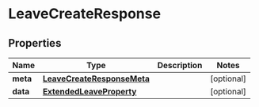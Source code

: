 

# LeaveCreateResponse


## Properties

| Name | Type | Description | Notes |
|------------ | ------------- | ------------- | -------------|
|**meta** | [**LeaveCreateResponseMeta**](LeaveCreateResponseMeta.md) |  |  [optional] |
|**data** | [**ExtendedLeaveProperty**](ExtendedLeaveProperty.md) |  |  [optional] |



